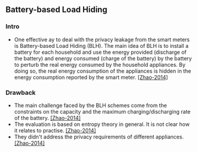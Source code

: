 ## Battery-based Load Hiding

### Intro
- One effective ay to deal with the privacy leakage from the smart meters is Battery-based Load Hiding (BLH). The main idea of BLH is to install a battery for each household and use the energy provided (discharge of the battery) and energy consumed (charge of the battery) by the battery to perturb the real energy consumed by the household appliances. By doing so, the real energy consumption of the appliances is hidden in the energy consumption reported by the smart meter. [[Zhao-2014]](http://ieeexplore.ieee.org/stamp/stamp.jsp?arnumber=6847974)

### Drawback
- The main challenge faced by the BLH schemes come from the constraints on the capacity and the maximum charging/discharging rate of the battery. [[Zhao-2014]](http://ieeexplore.ieee.org/stamp/stamp.jsp?arnumber=6847974)
- The evaluation is based on entropy theory in general. It is not clear how it relates to practise. [[Zhao-2014]](http://ieeexplore.ieee.org/stamp/stamp.jsp?arnumber=6847974)
- They didn't address the privacy requirements of different appliances. [[Zhao-2014]](http://ieeexplore.ieee.org/stamp/stamp.jsp?arnumber=6847974)


